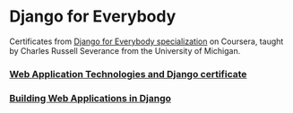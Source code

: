 # Django for Everybody

Certificates from <a href="https://www.coursera.org/specializations/django">Django for Everybody specialization</a> on Coursera, taught by Charles Russell Severance from the University of Michigan.

### <a href="https://coursera.org/share/cf711ea20d28244e36a328435bb850fb">Web Application Technologies and Django certificate</a>
### <a href="https://coursera.org/share/a312b87c34e79b1a43785f5d8eb541a5">Building Web Applications in Django</a>

